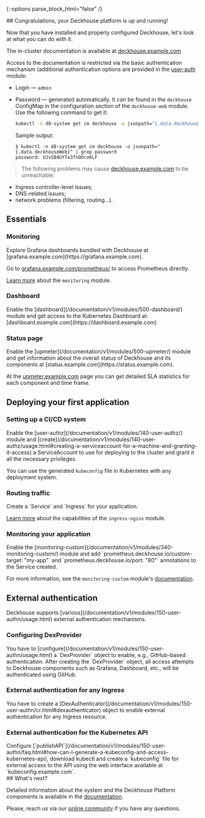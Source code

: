 <script type="text/javascript" src='{{ assets["getting-started.js"].digest_path }}'></script>
<script type="text/javascript" src='{{ assets["getting-started-finish.js"].digest_path }}'></script>
<script type="text/javascript" src='{{ assets["bcrypt.js"].digest_path }}'></script>

{::options parse_block_html="false" /}

<div markdown="1">
## Congratulations, your Deckhouse platform is up and running!

Now that you have installed and properly configured Deckhouse, let's look at what you can do with it.

The in-cluster documentation is available at [deckhouse.example.com](https://deckhouse.example.com)

Access to the documentation is restricted via the basic authentication mechanism (additional authentication options are provided in the [user-auth](/documentation/v1/modules/150-user-authn/) module:
- Login — `admin`
- Password — generated automatically. It can be found in the `deckhouse` ConfigMap in the configuration section of the `deckhouse-web` module. Use the following command to get it:

  ```bash
  kubectl -n d8-system get cm deckhouse -o jsonpath="{.data.deckhouseWeb}" | grep password
  ```

  Sample output:

  ```
  $ kubectl -n d8-system get cm deckhouse -o jsonpath="{.data.deckhouseWeb}" | grep password 
  password: UJvSB4UYTa3fnDOco6LF
  ```

> The following problems may cause [deckhouse.example.com](https://deckhouse.example.com) to be unreachable:
- Ingress controller-level issues;
- DNS-related issues;
- network problems (filtering, routing...).
</div>

<section class="cards-blocks">
<div class="cards-blocks__content container">
<h2 class="cards-blocks__title text_h2">
Essentials
</h2>
<div class="cards-blocks__cards">

<div class="cards-item cards-item_inverse">
<h3 class="cards-item__title text_h3">
Monitoring
</h3>
<div class="cards-item__text" markdown="1">
Explore Grafana dashboards bundled with Deckhouse at [grafana.example.com](https://grafana.example.com).

Go to [grafana.example.com/prometheus/](https://grafana.example.com/prometheus/) to access Prometheus directly.

[Learn more](/documentation/v1/modules/300-prometheus/) about the `monitoring` module.
</div>
</div>

<div class="cards-item cards-item_inverse">
<h3 class="cards-item__title text_h3">
Dashboard
</h3>
<div class="cards-item__text" markdown="1">
Enable the [dashboard](/documentation/v1/modules/500-dashboard/) module and get access to the Kubernetes Dashboard at: [dashboard.example.com](https://dashboard.example.com)
</div>
</div>

<div class="cards-item cards-item_inverse">
<h3 class="cards-item__title text_h3">
Status page
</h3>
<div class="cards-item__text" markdown="1">
Enable the [upmeter](/documentation/v1/modules/500-upmeter/) module and get information about the overall status of Deckhouse and its components at [status.example.com](https://status.example.com).

At the [upmeter.example.com](https://upmeter.example.com) page you can get detailed SLA statistics for each component and time frame.
</div>
</div>

</div>
</div>
</section>

<section class="cards-blocks">
<div class="cards-blocks__content container">
<h2 class="cards-blocks__title text_h2">
Deploying your first application
</h2>
<div class="cards-blocks__cards">

<div class="cards-item cards-item_inverse">
<h3 class="cards-item__title text_h3">
Setting up a CI/CD system
</h3>
<div class="cards-item__text" markdown="1">
Enable the [user-authz](/documentation/v1/modules/140-user-authz/) module and [create](/documentation/v1/modules/140-user-authz/usage.html#creating-a-serviceaccount-for-a-machine-and-granting-it-access) a ServiceAccount to use for deploying to the cluster and grant it all the necessary privileges.

You can use the generated `kubeconfig` file in Kubernetes with any deployment system.
</div>
</div>

<div class="cards-item cards-item_inverse">
<h3 class="cards-item__title text_h3">
Routing traffic
</h3>
<div class="cards-item__text" markdown="1">
Create a `Service` and `Ingress` for your application.

[Learn more](/documentation/v1/modules/402-ingress-nginx/) about the capabilities of the `ingress-nginx` module.
</div>
</div>

<div class="cards-item cards-item_inverse">
<h3 class="cards-item__title text_h3">
Monitoring your application
</h3>
<div class="cards-item__text" markdown="1">
Enable the [monitoring-custom](/documentation/v1/modules/340-monitoring-custom/) module and add `prometheus.deckhouse.io/custom-target: "my-app"` and `prometheus.deckhouse.io/port: "80"` annotations to the Service created.

For more information, see the `monitoring-custom` module's [documentation](/documentation/v1/modules/340-monitoring-custom/).
</div>
</div>

</div>
</div>
</section>

<section class="cards-blocks">
<div class="cards-blocks__content container">
<h2 class="cards-blocks__title text_h2">
External authentication
</h2>
<div markdown="1">
Deckhouse supports [various](/documentation/v1/modules/150-user-authn/usage.html)
external authentication mechanisms.
</div>
<div class="cards-blocks__cards">

<div class="cards-item cards-item_inverse">
<h3 class="cards-item__title text_h3">
Configuring DexProvider
</h3>
<div class="cards-item__text" markdown="1">
You have to [configure](/documentation/v1/modules/150-user-authn/usage.html) a `DexProvider` object to enable, e.g., GitHub-based authentication. After creating the `DexProvider` object, all access attempts to Deckhouse components such as Grafana, Dashboard, etc., will be authenticated using GitHub.
</div>
</div>

<div class="cards-item cards-item_inverse">
<h3 class="cards-item__title text_h3">
External authentication for any Ingress
</h3>
<div class="cards-item__text" markdown="1">
You have to create a [DexAuthenticator](/documentation/v1/modules/150-user-authn/cr.html#dexauthenticator) object to enable external authentication for any Ingress resource.
</div>
</div>

<div class="cards-item cards-item_inverse">
<h3 class="cards-item__title text_h3">
External authentication for the Kubernetes API
</h3>
<div class="cards-item__text" markdown="1">
Configure [`publishAPI`](/documentation/v1/modules/150-user-authn/faq.html#how-can-i-generate-a-kubeconfig-and-access-kubernetes-api), download kubectl
and create a `kubeconfig` file for external access to the API using the web interface available at `kubeconfig.example.com`.
</div>
</div>

</div>
</div>
</section>

<div markdown="1">
## What's next?

Detailed information about the system and the Deckhouse Platform components is available in the [documentation](/documentation/v1/).

Please, reach us via our [online community](/en/community/about.html#online-community) if you have any questions.
</div>
